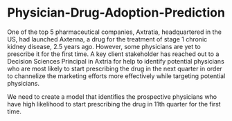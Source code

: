 # Physician-Drug-Adoption-Prediction
One of the top 5 pharmaceutical companies, Axtratia, headquartered in the US, had launched Axtenna, a drug for the treatment of stage 1 chronic kidney disease, 2.5 years ago. However, some physicians are yet to prescribe it for the first time. A key client stakeholder has reached out to a Decision Sciences Principal in Axtria for help to identify potential physicians who are most likely to start prescribing the drug in the next quarter in order to channelize the marketing efforts more effectively while targeting potential physicians.

We need to create a model that identifies the prospective physicians who have high likelihood to start prescribing the drug in 11th quarter for the first time.

